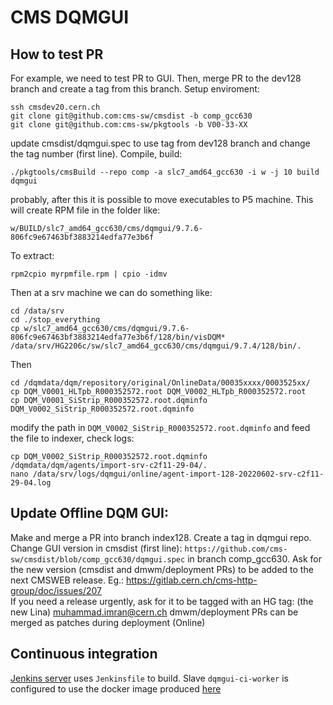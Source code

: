 # CMS DQMGUI

## How to test PR 
For example, we need to test PR to GUI. Then, merge PR to the dev128 branch and create a tag from this branch.
Setup enviroment:
```
ssh cmsdev20.cern.ch
git clone git@github.com:cms-sw/cmsdist -b comp_gcc630
git clone git@github.com:cms-sw/pkgtools -b V00-33-XX
```
update cmsdist/dqmgui.spec to use tag from dev128 branch and change the tag number (first line). Compile, build:
```
./pkgtools/cmsBuild --repo comp -a slc7_amd64_gcc630 -i w -j 10 build dqmgui
```
probably, after this it is possible to move executables to P5 machine.
This will create RPM file in the folder like:
```
w/BUILD/slc7_amd64_gcc630/cms/dqmgui/9.7.6-806fc9e67463bf3883214edfa77e3b6f
```
To extract:
```
rpm2cpio myrpmfile.rpm | cpio -idmv
```
Then at a srv machine we can do something like:
```
cd /data/srv
cd ./stop_everything
cp w/slc7_amd64_gcc630/cms/dqmgui/9.7.6-806fc9e67463bf3883214edfa77e3b6f/128/bin/visDQM* /data/srv/HG2206c/sw/slc7_amd64_gcc630/cms/dqmgui/9.7.4/128/bin/.
```
Then 
```
cd /dqmdata/dqm/repository/original/OnlineData/00035xxxx/0003525xx/
cp DQM_V0001_HLTpb_R000352572.root DQM_V0002_HLTpb_R000352572.root
cp DQM_V0001_SiStrip_R000352572.root.dqminfo DQM_V0002_SiStrip_R000352572.root.dqminfo
```
modify the path in `DQM_V0002_SiStrip_R000352572.root.dqminfo` and feed the file to indexer, check logs:
```
cp DQM_V0002_SiStrip_R000352572.root.dqminfo /dqmdata/dqm/agents/import-srv-c2f11-29-04/.
nano /data/srv/logs/dqmgui/online/agent-import-128-20220602-srv-c2f11-29-04.log
```

## Update Offline DQM GUI:  
Make and merge a PR into branch index128. Create a tag in dqmgui repo. Change GUI version in cmsdist (first line): 
`https://github.com/cms-sw/cmsdist/blob/comp_gcc630/dqmgui.spec` in branch comp_gcc630. 
Ask for the new version (cmsdist and dmwm/deployment PRs) to be added to the next CMSWEB release. 
Eg.: https://gitlab.cern.ch/cms-http-group/doc/issues/207  
If you need a release urgently, ask for it to be tagged with an HG tag: (the new Lina) muhammad.imran@cern.ch  dmwm/deployment PRs can be merged as patches during deployment (Online)

## Continuous integration

[Jenkins server](https://cms-dqmgui-ci.web.cern.ch/job/dqmgui-github/) uses `Jenkinsfile` to build.
Slave `dqmgui-ci-worker` is configured to use the docker image produced [here](https://gitlab.cern.ch/rovere/dqmgui-ci-worker)


